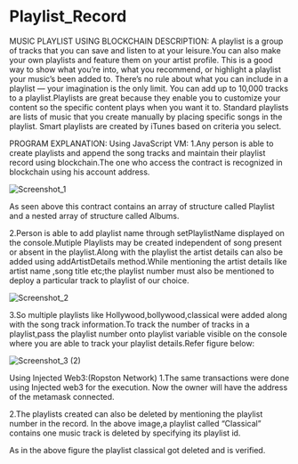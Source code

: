 # Playlist_Record
MUSIC PLAYLIST USING BLOCKCHAIN
DESCRIPTION: A playlist is a group of tracks that you can save and listen to at your leisure.You can also make your own playlists and feature them on your artist profile. This is a good way to show what you’re into, what you recommend, or highlight a playlist your music’s been added to.
There’s no rule about what you can include in a playlist — your imagination is the only limit. You can add up to 10,000 tracks to a playlist.Playlists are great because they enable you to customize your content so the specific content plays when you want it to. Standard playlists are lists of music that you create manually by placing specific songs in the playlist. Smart playlists are created by iTunes based on criteria you select.

PROGRAM EXPLANATION:
Using JavaScript VM:
1.Any person is able to create playlists and append the song tracks and maintain their playlist record using blockchain.The one who access the contract is recognized in blockchain using his account address.

![Screenshot_1](https://user-images.githubusercontent.com/72811781/96141353-8d5c3d00-0f1e-11eb-99f0-feff5905f219.png)


As seen above this contract contains an array of structure called Playlist and a nested array of structure called Albums.

2.Person is able to add playlist name through setPlaylistName displayed on the console.Mutiple Playlists may be created independent of song present or absent in the playlist.Along with the playlist the artist details can also be added using addArtistDetails method.While mentioning the artist details like artist name ,song title etc;the playlist number must also be mentioned to deploy a particular track to playlist of our choice.

![Screenshot_2](https://user-images.githubusercontent.com/72811781/96141703-e88e2f80-0f1e-11eb-97fc-0396189dc663.png)


3.So multiple playlists like Hollywood,bollywood,classical were added along with the song track information.To track the number of tracks in  a playlist,pass the playlist number onto playlist variable visible on the console where you are able to track your playlist details.Refer figure below: 

![Screenshot_3 (2)](https://user-images.githubusercontent.com/72811781/96141759-f348c480-0f1e-11eb-9f76-1346f621d21e.jpeg)


Using Injected Web3:(Ropston Network)
1.The same transactions were done using Injected web3 for the execution.
Now the owner will have the address of the metamask connected.
 

2.The playlists created can also be deleted by mentioning the playlist number in the record. In the above image,a playlist called “Classical” contains one music track is deleted by specifying its playlist id.
 
 

As in the above figure the playlist classical got deleted and is verified.
